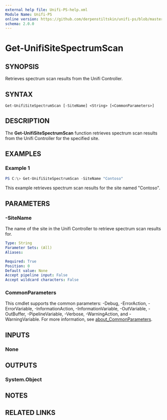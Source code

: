 ```yaml
---
external help file: Unifi-PS-help.xml
Module Name: Unifi-PS
online version: https://github.com/derpenstiltskin/unifi-ps/blob/master/docs/Get-UnifiSiteSpectrumScan.md
schema: 2.0.0
---
```


# Get-UnifiSiteSpectrumScan

## SYNOPSIS
Retrieves spectrum scan results from the Unifi Controller.

## SYNTAX

```
Get-UnifiSiteSpectrumScan [-SiteName] <String> [<CommonParameters>]
```

## DESCRIPTION
The **Get-UnifiSiteSpectrumScan** function retrieves spectrum scan results from the Unifi Controller for the specified site.

## EXAMPLES

### Example 1
```powershell
PS C:\> Get-UnifiSiteSpectrumScan -SiteName "Contoso"
```

This example retrieves spectrum scan results for the site named "Contoso".

## PARAMETERS

### -SiteName
The name of the site in the Unifi Controller to retrieve spectrum scan results for.

```yaml
Type: String
Parameter Sets: (All)
Aliases:

Required: True
Position: 0
Default value: None
Accept pipeline input: False
Accept wildcard characters: False
```

### CommonParameters
This cmdlet supports the common parameters: -Debug, -ErrorAction, -ErrorVariable, -InformationAction, -InformationVariable, -OutVariable, -OutBuffer, -PipelineVariable, -Verbose, -WarningAction, and -WarningVariable. For more information, see [about_CommonParameters](http://go.microsoft.com/fwlink/?LinkID=113216).

## INPUTS

### None
## OUTPUTS

### System.Object
## NOTES

## RELATED LINKS
